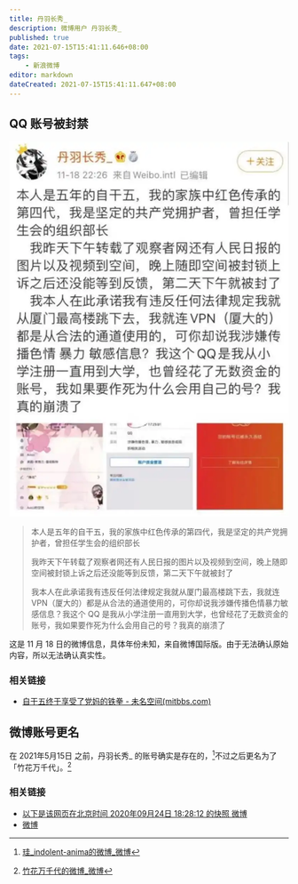 ```yaml
---
title: 丹羽长秀_
description: 微博用户 丹羽长秀_
published: true
date: 2021-07-15T15:41:11.646+08:00
tags:
    - 新浪微博
editor: markdown
dateCreated: 2021-07-15T15:41:11.647+08:00
---
```


## QQ 账号被封禁

![丹羽长秀_](/src/people/丹羽长秀_.webp)

> 本人是五年的自干五，我的家族中红色传承的第四代，我是坚定的共产党拥护者，曾担任学生会的组织部长
>
> 我昨天下午转载了观察者网还有人民日报的图片以及视频到空间，晚上随即空间被封锁上诉之后还没能等到反馈，第二天下午就被封了
>
> 我本人在此承诺我有违反任何法律规定我就从厦门最高楼跳下去，我就连 VPN（厦大的）都是从合法的通道使用的，可你却说我涉嫌传播色情暴力敏感信息？我这个 QQ 是我从小学注册一直用到大学，也曾经花了无数资金的账号，我如果要作死为什么会用自己的号？我真的崩溃了

这是 11 月 18 日的微博信息，具体年份未知，来自微博国际版。由于无法确认原始内容，所以无法确认真实性。

### 相关链接

+ [自干五终于享受了党妈的铁拳 - 未名空间(mitbbs.com)](https://web.archive.org/web/20210715073547/https://www.mitbbs.com/article_t/Military/61026373.html)

## 微博账号更名

在 2021年5月15日 之前，丹羽长秀_ 的账号确实是存在的，[^bu1]不过之后更名为了「竹花万千代」。[^bu2]

[^bu1]: [珪_indolent-anima的微博_微博](https://archive.is/wQmjN#52%)

[^bu2]: [竹花万千代的微博_微博](https://archive.is/MJtCm "https://weibo.com/u/2692387880")

### 相关链接

+ [以下是该网页在北京时间 2020年09月24日 18:28:12 的快照 微博](https://web.archive.org/web/20210715083351/https://cache.baiducontent.com/c?m=Ze3KBKLaq9848HVE5ITZQHxbARiOwnfCmRaBUdS3TuLikhafkHvveVD5-Uy5faYX-NifuTu-TarHEf6uHYfaNwBa6SQxH-nWxZgAzsgdIZP0igUXfszUFbxX43Qp75Bh_CzNSwWR95dD1yOo5CFHMq&p=c667c54ad0c71ff009be9b7c4e5f&newp=92769a4786cc47ab44acd03d175d92695803ed6036d5d101298ffe0cc4241a1a1a3aecbf2c281003d8c377660ba44a5febf03272350834f1f689df08d2ecce7e)
+ [微博](https://archive.is/kEza4 "https://m.weibo.cn/status/I8zIX9HKU")

